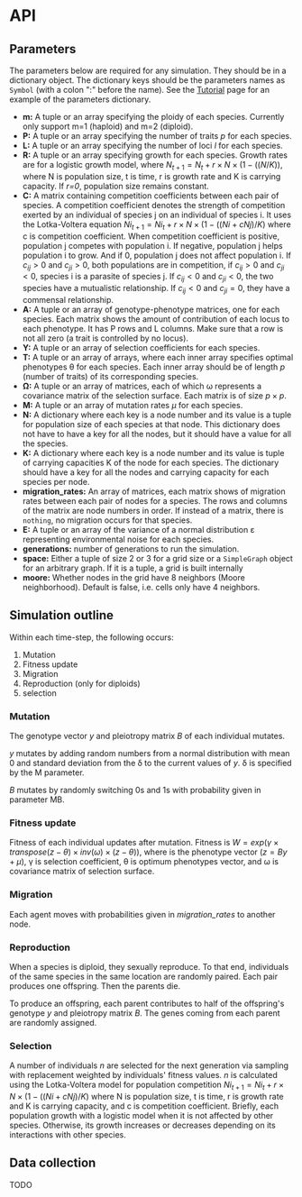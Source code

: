 # API

## Parameters

The parameters below are required for any simulation. They should be in a dictionary object. The dictionary keys should be the parameters names as `Symbol` (with a colon ":" before the name). See the [Tutorial](@ref) page for an example of the parameters dictionary.

* __m:__ A tuple or an array specifying the ploidy of each species. Currently only support m=1 (haploid) and m=2 (diploid).
* __P:__ A tuple or an array specifying the number of traits _p_ for each species.
* __L:__ A tuple or an array specifying the number of loci _l_ for each species.
* __R:__ A tuple or an array specifying growth for each species. Growth rates are for a logistic growth model, where $N_{t+1} = N_t + r\times N\times (1 - ((N/K))$, where N is population size, t is time, r is growth rate and K is carrying capacity. If _r=0_, population size remains constant.
* __C:__ A matrix containing competition coefficients between each pair of species. A competition coefficient denotes the strength of competition exerted by an individual of species j on an individual of species i. It uses the Lotka-Voltera equation $Ni_{t+1} = Ni_t + r\times N\times (1 - ((Ni + cNj)/K)$ where c is competition coefficient. When competition coefficient is positive, population j competes with population i. If negative, population j helps population i to grow. And if 0, population j does not affect population i. If $c_{ij} > 0$ and $c_{ji} > 0$, both populations are in competition, if $c_{ij} > 0$ and $c_{ji} < 0$, species i is a parasite of species j. If $c_{ij} < 0$ and $c_{ji} < 0$, the two species have a mutualistic relationship. If $c_{ij} < 0$ and $c_{ji} = 0$, they have a commensal relationship.
* __A:__ A tuple or an array of genotype-phenotype matrices, one for each species. Each matrix shows the amount of contribution of each locus to each phenotype. It has P rows and L columns. Make sure that a row is not all zero (a trait is controlled by no locus).
* __Y:__ A tuple or an array  of selection coefficients for each species.
* __T:__ A tuple or an array of arrays, where each inner array specifies optimal phenotypes θ for each species. Each inner array should be of length _p_ (number of traits) of its corresponding species.
* __Ω:__ A tuple or an array of matrices, each of which ω represents a covariance matrix of the selection surface. Each matrix is of size $p\times p$.
* __M:__ A tuple or an array of mutation rates _μ_ for each species.
* __N:__ A dictionary where each key is a node number and its value is a tuple for population size of each species at that node. This dictionary does not have to have a key for all the nodes, but it should have a value for all the species.
* __K:__ A dictionary where each key is a node number and its value is tuple of carrying capacities K of the node for each species. The dictionary should have a key for all the nodes and carrying capacity for each species per node.
* __migration_rates:__ An array of matrices, each matrix shows of migration rates between each pair of nodes for a species. The rows and columns of the matrix are node numbers in order. If instead of a matrix, there is `nothing`, no migration occurs for that species.
* __E:__ A tuple  or an array of the variance of a normal distribution ε representing environmental noise for each species.
* __generations:__ number of generations to run the simulation.
* __space:__ Either a tuple of size 2 or 3 for a grid size or a `SimpleGraph` object for an arbitrary graph. If it is a tuple, a grid is built internally
* __moore:__ Whether nodes in the grid have 8 neighbors (Moore neighborhood). Default is false, i.e. cells only have 4 neighbors.

## Simulation outline

Within each time-step, the following occurs:

1. Mutation
2. Fitness update
3. Migration
4. Reproduction (only for diploids)
5. selection

### Mutation

The genotype vector _y_ and pleiotropy matrix _B_ of each individual mutates.

_y_ mutates by adding random numbers from a normal distribution with mean 0 and standard deviation from the δ to the current values of _y_. δ is specified by the M parameter.

_B_ mutates by randomly switching 0s and 1s with probability given in parameter MB.

### Fitness update

Fitness of each individual updates after mutation. Fitness is $W = exp(γ \times transpose(z - θ)\times inv(ω)\times (z - θ))$, where is the phenotype vector ($z = By + μ$), γ is selection coefficient, θ is optimum phenotypes vector, and ω is covariance matrix of selection surface. 

### Migration

Each agent moves with probabilities given in *migration_rates* to another node.

### Reproduction

When a species is diploid, they sexually reproduce. To that end, individuals of the same species in the same location are randomly paired. Each pair produces one offspring. Then the parents die.

To produce an offspring, each parent contributes to half of the offspring's genotype _y_ and pleiotropy matrix _B_. The genes coming from each parent are randomly assigned.

### Selection

A number of individuals _n_ are selected for the next generation via sampling with replacement weighted by individuals' fitness values. _n_ is calculated using the Lotka-Voltera model for population competition $Ni_{t+1} = Ni_t + r\times N\times (1 - ((Ni + cNj)/K)$ where N is population size, t is time, r is growth rate and K is carrying capacity, and c is competition coefficient. Briefly, each population growth with a logistic model when it is not affected by other species. Otherwise, its growth increases or decreases depending on its interactions with other species.

## Data collection

TODO
